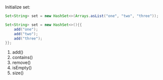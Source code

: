 Initialize set:
```java
Set<String> set = new HashSet<>(Arrays.asList("one", "two", "three"));

Set<String> set = new HashSet<>(){{
    add("one");
    add("two");
    add("three");
}};
```

1. add()
2. contains()
3. remove()
4. isEmpty()
5. size()